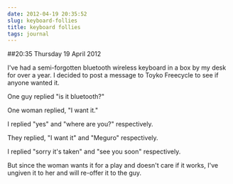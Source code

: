 ```yaml
---
date: 2012-04-19 20:35:52
slug: keyboard-follies
title: keyboard follies
tags: journal
---
```


##20:35 Thursday 19 April 2012

I've had a semi-forgotten bluetooth wireless keyboard in a box by my desk for over a year. I decided to post a message to Toyko Freecycle to see if anyone wanted it.

 

One guy replied "is it bluetooth?"

 

One woman replied, "I want it."

 

 

I replied "yes" and "where are you?" respectively.

 

They replied, "I want it" and "Meguro" respectively.

 

 

I replied "sorry it's taken" and "see you soon" respectively.

 

 

But since the woman wants it for a play and doesn't care if it works, I've ungiven it to her and will re-offer it to the guy.

 
